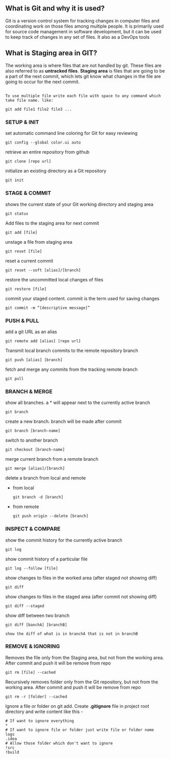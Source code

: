 ## What is Git and why it is used?
Git is a version control system for tracking changes in computer files and coordinating work on those files among multiple people. 
It is primarily used for source code management in software development, but it can be used to keep track of changes in any set of files.
It also as a DevOps tools

## What is Staging area in GIT?
The working area is where files that are not handled by git. These files are also referred to as **untracked files**. **Staging area** is files that are going to be a part of the next commit, which lets git know what changes in the file are going to occur for the next commit.
##
##

```
To use multiple file write each file with space to any command which take file name. like:

git add file1 file2 file3 ...
```

### SETUP & INIT

set automatic command line coloring for Git for easy reviewing
```
git config --global color.ui auto
```
retrieve an entire repository from github
```
git clone [repo url]
```
initialize an existing directory as a Git repository
```
git init
```

### STAGE & COMMIT

shows the current state of your Git working directory and staging area
```
git status
```
Add files to the staging area for next commit
```
git add [file]
```
unstage a file from staging area
```
git reset [file]
```
reset a current commit 
```
git reset --soft [alias]/[branch]
```
restore the uncommitted local changes of files
```
git restore [file]
```
commit your staged content. commit is the term used for saving changes
```
git commit -m “[descriptive message]”
```

### PUSH & PULL

add a git URL as an alias
```
git remote add [alias] [repo url]
```
Transmit local branch commits to the remote repository branch
```
git push [alias] [branch]
```
fetch and merge any commits from the tracking remote branch
```
git pull
```

### BRANCH & MERGE

show all branches. a * will appear next to the currently active branch
```
git branch
```
create a new branch. branch will be made after commit
```
git branch [branch-name]
```
switch to another branch
```
git checkout [branch-name]
```
merge current branch from a remote branch
```
git merge [alias]/[branch]
```
delete a branch from local and remote

  * from local
    ```
    git branch -d [branch]
    ```
    
  * from remote
    ```
    git push origin --delete [branch]
    ```
    

### INSPECT & COMPARE

show the commit history for the currently active branch
```
git log
```
show commit history of a particular file
```
git log --follow [file]
```
show changes to files in the worked area (after staged not showing diff)
```
git diff
```
show changes to files in the staged area (after commit not showing diff)
```
git diff --staged
```
show diff between two branch
```
git diff [banchA] [branchB]

show the diff of what is in branchA that is not in branchB
```

### REMOVE & IGNORING

Removes the file only from the Staging area, but not from the working area. After commit and push it will be remove from repo
```
git rm [file] --cached
```
Recursively removes folder only from the Git repository, but not from the working area. After commit and push it will be remove from repo
```
git rm -r [folder] --cached
```
Ignore a file or folder on git add. Create **.gitignore** file in project root directory and write content like this -
```
# If want to ignore everything
*
# If want to ignore file or folder just write file or folder name
logs
.idea
# Allow those folder which don't want to ignore
!src
!build

```
